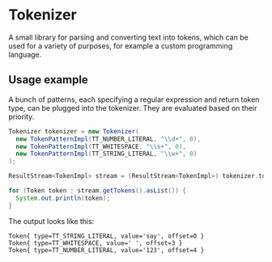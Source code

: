 # Tokenizer
A small library for parsing and converting text into tokens, which can be used for a variety of purposes,
for example a custom programming language.

## Usage example
A bunch of patterns, each specifying a regular expression and return token type, can be plugged into the tokenizer.
They are evaluated based on their priority.
```java
Tokenizer tokenizer = new Tokenizer(
  new TokenPatternImpl(TT_NUMBER_LITERAL, "\\d+", 0),
  new TokenPatternImpl(TT_WHITESPACE, "\\s+", 0),
  new TokenPatternImpl(TT_STRING_LITERAL, "\\w+", 0)
);

ResultStream<TokenImpl> stream = (ResultStream<TokenImpl>) tokenizer.tokenize("say 123");

for (Token token : stream.getTokens().asList()) {
  System.out.println(token);
}
```
The output looks like this:
```
Token{ type=TT_STRING_LITERAL, value='say', offset=0 }
Token{ type=TT_WHITESPACE, value=' ', offset=3 }
Token{ type=TT_NUMBER_LITERAL, value='123', offset=4 }
```
